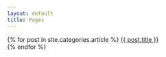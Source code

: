 ```yaml
---
layout: default
title: Pages
---
```



<p>
  {% for post in site.categories.article %} 
     <a href="/ontoads{{ post.url }}">{{ post.title }}</a><br>
  {% endfor %}
</p>
	
